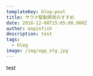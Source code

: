 ```yaml
---
templateKey: blog-post
title: サウナ駆動開発のすすめ
date: 2018-12-08T15:05:00.000Z
author: mopinfish
description: test
tags:
  - blog
image: /img/ogp_otg.jpg
---
```

test

